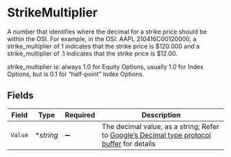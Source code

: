 # StrikeMultiplier

A number that identifies where the decimal for a strike price should be within the OSI.  For example, in the OSI: AAPL 210416C00120000,   a strike_multiplier of 1 indicates that the strike price is $120.000 and a strike_multiplier of .1 indicates that the strike price is $12.00.

 strike_multiplier is: always 1.0 for Equity Options, usually 1.0 for Index Options, but is 0.1 for “half-point” Index Options.


## Fields

| Field                                                                                                                                                                                                              | Type                                                                                                                                                                                                               | Required                                                                                                                                                                                                           | Description                                                                                                                                                                                                        |
| ------------------------------------------------------------------------------------------------------------------------------------------------------------------------------------------------------------------ | ------------------------------------------------------------------------------------------------------------------------------------------------------------------------------------------------------------------ | ------------------------------------------------------------------------------------------------------------------------------------------------------------------------------------------------------------------ | ------------------------------------------------------------------------------------------------------------------------------------------------------------------------------------------------------------------ |
| `Value`                                                                                                                                                                                                            | **string*                                                                                                                                                                                                          | :heavy_minus_sign:                                                                                                                                                                                                 | The decimal value, as a string; Refer to [Google’s Decimal type protocol buffer](https://github.com/googleapis/googleapis/blob/40203ca1880849480bbff7b8715491060bbccdf1/google/type/decimal.proto#L33) for details |
